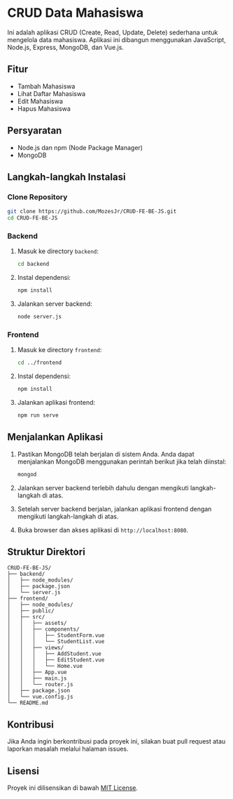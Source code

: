 
# CRUD Data Mahasiswa

Ini adalah aplikasi CRUD (Create, Read, Update, Delete) sederhana untuk mengelola data mahasiswa. Aplikasi ini dibangun menggunakan JavaScript, Node.js, Express, MongoDB, dan Vue.js.

## Fitur

- Tambah Mahasiswa
- Lihat Daftar Mahasiswa
- Edit Mahasiswa
- Hapus Mahasiswa

## Persyaratan

- Node.js dan npm (Node Package Manager)
- MongoDB

## Langkah-langkah Instalasi

### Clone Repository

```bash
git clone https://github.com/MozesJr/CRUD-FE-BE-JS.git
cd CRUD-FE-BE-JS
```

### Backend

1. Masuk ke directory `backend`:
   
    ```bash
    cd backend
    ```

2. Instal dependensi:

    ```bash
    npm install
    ```

3. Jalankan server backend:

    ```bash
    node server.js
    ```

### Frontend

1. Masuk ke directory `frontend`:

    ```bash
    cd ../frontend
    ```

2. Instal dependensi:

    ```bash
    npm install
    ```

3. Jalankan aplikasi frontend:

    ```bash
    npm run serve
    ```

## Menjalankan Aplikasi

1. Pastikan MongoDB telah berjalan di sistem Anda. Anda dapat menjalankan MongoDB menggunakan perintah berikut jika telah diinstal:

    ```bash
    mongod
    ```

2. Jalankan server backend terlebih dahulu dengan mengikuti langkah-langkah di atas.

3. Setelah server backend berjalan, jalankan aplikasi frontend dengan mengikuti langkah-langkah di atas.

4. Buka browser dan akses aplikasi di `http://localhost:8080`.

## Struktur Direktori

```
CRUD-FE-BE-JS/
├── backend/
│   ├── node_modules/
│   ├── package.json
│   └── server.js
├── frontend/
│   ├── node_modules/
│   ├── public/
│   ├── src/
│   │   ├── assets/
│   │   ├── components/
│   │   │   ├── StudentForm.vue
│   │   │   └── StudentList.vue
│   │   ├── views/
│   │   │   ├── AddStudent.vue
│   │   │   ├── EditStudent.vue
│   │   │   └── Home.vue
│   │   ├── App.vue
│   │   ├── main.js
│   │   └── router.js
│   ├── package.json
│   └── vue.config.js
└── README.md
```

## Kontribusi

Jika Anda ingin berkontribusi pada proyek ini, silakan buat pull request atau laporkan masalah melalui halaman issues.

## Lisensi

Proyek ini dilisensikan di bawah [MIT License](LICENSE).
